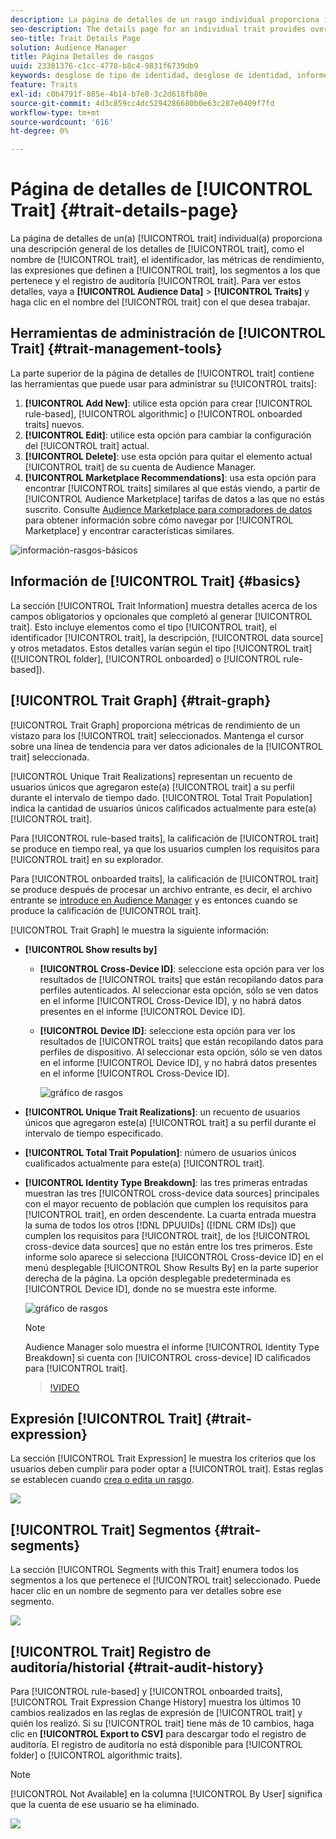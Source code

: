 ```yaml
---
description: La página de detalles de un rasgo individual proporciona información general sobre el nombre del rasgo, el ID, las métricas de rendimiento, las expresiones que definen el rasgo, los segmentos a los que pertenece y el registro de auditoría de rasgos. Para ver estos detalles, vaya a Datos de audiencia > Rasgos y haga clic en el nombre del rasgo con el que desea trabajar.
seo-description: The details page for an individual trait provides overview of information like the trait name, ID, performance metrics, expressions that define the trait, segments it belongs to, and the trait audit log. To vew these details, go to Audience Data > Traits and click the name of the trait you want to work with.
seo-title: Trait Details Page
solution: Audience Manager
title: Página Detalles de rasgos
uuid: 23301376-c1cc-4778-b8c4-9831f6739db9
keywords: desglose de tipo de identidad, desglose de identidad, informes de identidad de audiencia, entre dispositivos, ID de varios dispositivos, ID de dispositivo
feature: Traits
exl-id: c0b4791f-885e-4b14-b7e8-3c2d618fb80e
source-git-commit: 4d3c859cc4dc5294286680b0e63c287e0409f7fd
workflow-type: tm+mt
source-wordcount: '616'
ht-degree: 0%

---
```


# Página de detalles de [!UICONTROL Trait] {#trait-details-page}

La página de detalles de un(a) [!UICONTROL trait] individual(a) proporciona una descripción general de los detalles de [!UICONTROL trait], como el nombre de [!UICONTROL trait], el identificador, las métricas de rendimiento, las expresiones que definen a [!UICONTROL trait], los segmentos a los que pertenece y el registro de auditoría [!UICONTROL trait]. Para ver estos detalles, vaya a **[!UICONTROL Audience Data]** > **[!UICONTROL Traits]** y haga clic en el nombre del [!UICONTROL trait] con el que desea trabajar.

## Herramientas de administración de [!UICONTROL Trait] {#trait-management-tools}

La parte superior de la página de detalles de [!UICONTROL trait] contiene las herramientas que puede usar para administrar su [!UICONTROL traits]:

1. **[!UICONTROL Add New]**: utilice esta opción para crear [!UICONTROL rule-based], [!UICONTROL algorithmic] o [!UICONTROL onboarded traits] nuevos.
2. **[!UICONTROL Edit]**: utilice esta opción para cambiar la configuración del [!UICONTROL trait] actual.
3. **[!UICONTROL Delete]**: use esta opción para quitar el elemento actual [!UICONTROL trait] de su cuenta de Audience Manager.
4. **[!UICONTROL Marketplace Recommendations]**: usa esta opción para encontrar [!UICONTROL traits] similares al que estás viendo, a partir de [!UICONTROL Audience Marketplace] tarifas de datos a las que no estás suscrito. Consulte [Audience Marketplace para compradores de datos](../audience-marketplace/marketplace-data-buyers/marketplace-data-buyers.md) para obtener información sobre cómo navegar por [!UICONTROL Marketplace] y encontrar características similares.

![información-rasgos-básicos](assets/basic-trait-information.png)

## Información de [!UICONTROL Trait] {#basics}

La sección [!UICONTROL Trait Information] muestra detalles acerca de los campos obligatorios y opcionales que completó al generar [!UICONTROL trait]. Esto incluye elementos como el tipo [!UICONTROL trait], el identificador [!UICONTROL trait], la descripción, [!UICONTROL data source] y otros metadatos. Estos detalles varían según el tipo [!UICONTROL trait] ([!UICONTROL folder], [!UICONTROL onboarded] o [!UICONTROL rule-based]).

## [!UICONTROL Trait Graph] {#trait-graph}

[!UICONTROL Trait Graph] proporciona métricas de rendimiento de un vistazo para los [!UICONTROL trait] seleccionados. Mantenga el cursor sobre una línea de tendencia para ver datos adicionales de la [!UICONTROL trait] seleccionada.

[!UICONTROL Unique Trait Realizations] representan un recuento de usuarios únicos que agregaron este(a) [!UICONTROL trait] a su perfil durante el intervalo de tiempo dado. [!UICONTROL Total Trait Population] indica la cantidad de usuarios únicos calificados actualmente para este(a) [!UICONTROL trait].

Para [!UICONTROL rule-based traits], la calificación de [!UICONTROL trait] se produce en tiempo real, ya que los usuarios cumplen los requisitos para [!UICONTROL trait] en su explorador.

Para [!UICONTROL onboarded traits], la calificación de [!UICONTROL trait] se produce después de procesar un archivo entrante, es decir, el archivo entrante se [introduce en Audience Manager](../../faq/faq-inbound-data-ingestion.md) y es entonces cuando se produce la calificación de [!UICONTROL trait].

[!UICONTROL Trait Graph] le muestra la siguiente información:

* **[!UICONTROL Show results by]**
   * **[!UICONTROL Cross-Device ID]**: seleccione esta opción para ver los resultados de [!UICONTROL traits] que están recopilando datos para perfiles autenticados. Al seleccionar esta opción, sólo se ven datos en el informe [!UICONTROL Cross-Device ID], y no habrá datos presentes en el informe [!UICONTROL Device ID].
   * **[!UICONTROL Device ID]**: seleccione esta opción para ver los resultados de [!UICONTROL traits] que están recopilando datos para perfiles de dispositivo. Al seleccionar esta opción, sólo se ven datos en el informe [!UICONTROL Device ID], y no habrá datos presentes en el informe [!UICONTROL Cross-Device ID].

     ![gráfico de rasgos](assets/trait-summary.gif)

* **[!UICONTROL Unique Trait Realizations]**: un recuento de usuarios únicos que agregaron este(a) [!UICONTROL trait] a su perfil durante el intervalo de tiempo especificado.
* **[!UICONTROL Total Trait Population]**: número de usuarios únicos cualificados actualmente para este(a) [!UICONTROL trait].

* **[!UICONTROL Identity Type Breakdown]**: las tres primeras entradas muestran las tres [!UICONTROL cross-device data sources] principales con el mayor recuento de población que cumplen los requisitos para [!UICONTROL trait], en orden descendente. La cuarta entrada muestra la suma de todos los otros [!DNL DPUUIDs] ([!DNL CRM IDs]) que cumplen los requisitos para [!UICONTROL trait], de los [!UICONTROL cross-device data sources] que no están entre los tres primeros. Este informe solo aparece si selecciona [!UICONTROL Cross-device ID] en el menú desplegable [!UICONTROL Show Results By] en la parte superior derecha de la página. La opción desplegable predeterminada es [!UICONTROL Device ID], donde no se muestra este informe.

  ![gráfico de rasgos](assets/trait-identity.png)

  >[!NOTE]
  >
  >Audience Manager solo muestra el informe [!UICONTROL Identity Type Breakdown] si cuenta con [!UICONTROL cross-device] ID calificados para [!UICONTROL trait].

  >[!VIDEO](https://video.tv.adobe.com/v/27977/)

## Expresión [!UICONTROL Trait] {#trait-expression}

La sección [!UICONTROL Trait Expression] le muestra los criterios que los usuarios deben cumplir para poder optar a [!UICONTROL trait]. Estas reglas se establecen cuando [crea o edita un rasgo](../../features/traits/about-trait-builder.md).

![](assets/traitExpression.png)

## [!UICONTROL Trait] Segmentos {#trait-segments}

La sección [!UICONTROL Segments with this Trait] enumera todos los segmentos a los que pertenece el [!UICONTROL trait] seleccionado. Puede hacer clic en un nombre de segmento para ver detalles sobre ese segmento.

![](assets/traitSegments.png)

## [!UICONTROL Trait] Registro de auditoría/historial {#trait-audit-history}

Para [!UICONTROL rule-based] y [!UICONTROL onboarded traits], [!UICONTROL Trait Expression Change History] muestra los últimos 10 cambios realizados en las reglas de expresión de [!UICONTROL trait] y quién los realizó. Si su [!UICONTROL trait] tiene más de 10 cambios, haga clic en **[!UICONTROL Export to CSV]** para descargar todo el registro de auditoría. El registro de auditoría no está disponible para [!UICONTROL folder] o [!UICONTROL algorithmic traits].

>[!NOTE]
>
>[!UICONTROL Not Available] en la columna [!UICONTROL By User] significa que la cuenta de ese usuario se ha eliminado.

![](assets/traitHistory.png)
